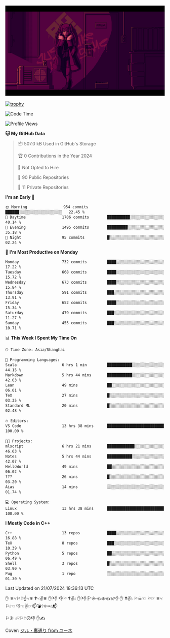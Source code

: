 ![](imgs/main.png)

[![trophy](https://github-profile-trophy.vercel.app/?username=NeilKleistGao&theme=dracula)](https://github.com/ryo-ma/github-profile-trophy)

<!--START_SECTION:waka-->
![Code Time](http://img.shields.io/badge/Code%20Time-1%2C218%20hrs%2034%20mins-blue)

![Profile Views](http://img.shields.io/badge/Profile%20Views-0-blue)

**🐱 My GitHub Data** 

> 📦 507.0 kB Used in GitHub's Storage 
 > 
> 🏆 0 Contributions in the Year 2024
 > 
> 🚫 Not Opted to Hire
 > 
> 📜 90 Public Repositories 
 > 
> 🔑 11 Private Repositories 
 > 
**I'm an Early 🐤** 

```text
🌞 Morning                954 commits         ██████░░░░░░░░░░░░░░░░░░░   22.45 % 
🌆 Daytime                1706 commits        ██████████░░░░░░░░░░░░░░░   40.14 % 
🌃 Evening                1495 commits        █████████░░░░░░░░░░░░░░░░   35.18 % 
🌙 Night                  95 commits          █░░░░░░░░░░░░░░░░░░░░░░░░   02.24 % 
```
📅 **I'm Most Productive on Monday** 

```text
Monday                   732 commits         ████░░░░░░░░░░░░░░░░░░░░░   17.22 % 
Tuesday                  668 commits         ████░░░░░░░░░░░░░░░░░░░░░   15.72 % 
Wednesday                673 commits         ████░░░░░░░░░░░░░░░░░░░░░   15.84 % 
Thursday                 591 commits         ███░░░░░░░░░░░░░░░░░░░░░░   13.91 % 
Friday                   652 commits         ████░░░░░░░░░░░░░░░░░░░░░   15.34 % 
Saturday                 479 commits         ███░░░░░░░░░░░░░░░░░░░░░░   11.27 % 
Sunday                   455 commits         ███░░░░░░░░░░░░░░░░░░░░░░   10.71 % 
```


📊 **This Week I Spent My Time On** 

```text
🕑︎ Time Zone: Asia/Shanghai

💬 Programming Languages: 
Scala                    6 hrs 1 min         ███████████░░░░░░░░░░░░░░   44.15 % 
Markdown                 5 hrs 44 mins       ███████████░░░░░░░░░░░░░░   42.03 % 
Lean                     49 mins             ██░░░░░░░░░░░░░░░░░░░░░░░   06.01 % 
TeX                      27 mins             █░░░░░░░░░░░░░░░░░░░░░░░░   03.35 % 
Standard ML              20 mins             █░░░░░░░░░░░░░░░░░░░░░░░░   02.48 % 

🔥 Editors: 
VS Code                  13 hrs 38 mins      █████████████████████████   100.00 % 

🐱‍💻 Projects: 
mlscript                 6 hrs 21 mins       ████████████░░░░░░░░░░░░░   46.63 % 
Notes                    5 hrs 44 mins       ███████████░░░░░░░░░░░░░░   42.07 % 
HelloWorld               49 mins             ██░░░░░░░░░░░░░░░░░░░░░░░   06.02 % 
???                      26 mins             █░░░░░░░░░░░░░░░░░░░░░░░░   03.20 % 
Aias                     14 mins             ░░░░░░░░░░░░░░░░░░░░░░░░░   01.74 % 

💻 Operating System: 
Linux                    13 hrs 38 mins      █████████████████████████   100.00 % 
```

**I Mostly Code in C++** 

```text
C++                      13 repos            ████░░░░░░░░░░░░░░░░░░░░░   16.88 % 
TeX                      8 repos             ███░░░░░░░░░░░░░░░░░░░░░░   10.39 % 
Python                   5 repos             ██░░░░░░░░░░░░░░░░░░░░░░░   06.49 % 
Shell                    3 repos             █░░░░░░░░░░░░░░░░░░░░░░░░   03.90 % 
Pug                      1 repo              ░░░░░░░░░░░░░░░░░░░░░░░░░   01.30 % 
```




 Last Updated on 21/07/2024 18:36:13 UTC
<!--END_SECTION:waka-->

✋ ❄☟⚐🕆☝☟❄ 🕈☟✌❄ ✋🕯👎 👎⚐ 🕈✌💧 ✋🕯👎 🏱☼☜❄☜☠👎 ✋ 🕈✌💧 ⚐☠☜ ⚐☞ ❄☟⚐💧☜ 👎☜✌☞📫💣🕆❄☜💧📬

⚐☼ 💧☟⚐🕆☹👎 ✋✍

Cover: [ジル・裏通り from ユーネ](https://www.pixiv.net/artworks/62127066)
